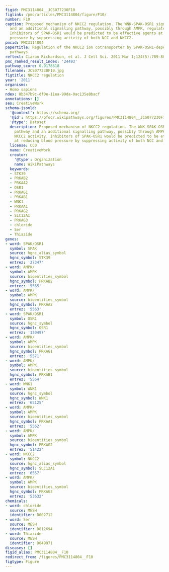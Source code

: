 ```yaml
---
figid: PMC3114804__JCS077230F10
figlink: /pmc/articles/PMC3114804/figure/F10/
number: F10
caption: Proposed mechanism of NKCC2 regulation. The WNK-SPAK-OSR1 signalling pathway
  and an additional signalling pathway, possibly through AMPK, regulate NKCC2 activity.
  Inhibitors of SPAK-OSR1 would be predicted to be effective agents at reducing blood
  pressure by suppressing activity of both NCC and NKCC2.
pmcid: PMC3114804
papertitle: Regulation of the NKCC2 ion cotransporter by SPAK-OSR1-dependent and -independent
  pathways.
reftext: Ciaran Richardson, et al. J Cell Sci. 2011 Mar 1;124(5):789-800.
pmc_ranked_result_index: '24493'
pathway_score: 0.9178318
filename: JCS077230F10.jpg
figtitle: NKCC2 regulation
year: '2011'
organisms:
- Homo sapiens
ndex: 8b347b9c-df0e-11ea-99da-0ac135e8bacf
annotations: []
seo: CreativeWork
schema-jsonld:
  '@context': https://schema.org/
  '@id': https://pfocr.wikipathways.org/figures/PMC3114804__JCS077230F10.html
  '@type': Dataset
  description: Proposed mechanism of NKCC2 regulation. The WNK-SPAK-OSR1 signalling
    pathway and an additional signalling pathway, possibly through AMPK, regulate
    NKCC2 activity. Inhibitors of SPAK-OSR1 would be predicted to be effective agents
    at reducing blood pressure by suppressing activity of both NCC and NKCC2.
  license: CC0
  name: CreativeWork
  creator:
    '@type': Organization
    name: WikiPathways
  keywords:
  - STK39
  - PRKAB2
  - PRKAA2
  - OSR1
  - PRKAG1
  - PRKAB1
  - WNK1
  - PRKAA1
  - PRKAG2
  - SLC12A1
  - PRKAG3
  - chloride
  - Ser
  - Thiazide
genes:
- word: SPAK/OSR1
  symbol: SPAK
  source: hgnc_alias_symbol
  hgnc_symbol: STK39
  entrez: '27347'
- word: AMPK/
  symbol: AMPK
  source: bioentities_symbol
  hgnc_symbol: PRKAB2
  entrez: '5565'
- word: AMPK/
  symbol: AMPK
  source: bioentities_symbol
  hgnc_symbol: PRKAA2
  entrez: '5563'
- word: SPAK/OSR1
  symbol: OSR1
  source: hgnc_symbol
  hgnc_symbol: OSR1
  entrez: '130497'
- word: AMPK/
  symbol: AMPK
  source: bioentities_symbol
  hgnc_symbol: PRKAG1
  entrez: '5571'
- word: AMPK/
  symbol: AMPK
  source: bioentities_symbol
  hgnc_symbol: PRKAB1
  entrez: '5564'
- word: WNK1
  symbol: WNK1
  source: hgnc_symbol
  hgnc_symbol: WNK1
  entrez: '65125'
- word: AMPK/
  symbol: AMPK
  source: bioentities_symbol
  hgnc_symbol: PRKAA1
  entrez: '5562'
- word: AMPK/
  symbol: AMPK
  source: bioentities_symbol
  hgnc_symbol: PRKAG2
  entrez: '51422'
- word: NKCC2
  symbol: NKCC2
  source: hgnc_alias_symbol
  hgnc_symbol: SLC12A1
  entrez: '6557'
- word: AMPK/
  symbol: AMPK
  source: bioentities_symbol
  hgnc_symbol: PRKAG3
  entrez: '53632'
chemicals:
- word: chloride
  source: MESH
  identifier: D002712
- word: Ser
  source: MESH
  identifier: D012694
- word: Thiazide
  source: MESH
  identifier: D049971
diseases: []
figid_alias: PMC3114804__F10
redirect_from: /figures/PMC3114804__F10
figtype: Figure
---
```

